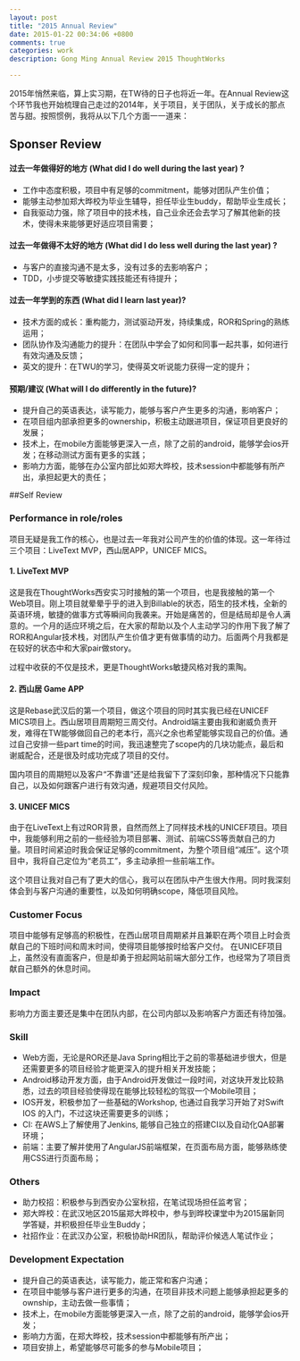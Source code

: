 ```yaml
---
layout: post
title: "2015 Annual Review"
date: 2015-01-22 00:34:06 +0800
comments: true
categories: work
description: Gong Ming Annual Review 2015 ThoughtWorks

---
```



2015年悄然来临，算上实习期，在TW待的日子也将近一年。在Annual Review这个环节我也开始梳理自己走过的2014年，关于项目，关于团队，关于成长的那点苦与甜。按照惯例，我将从以下几个方面一一道来：

## Sponser Review
#### 过去一年做得好的地方 (What did I do well during the last year) ?
* 工作中态度积极，项目中有足够的commitment，能够对团队产生价值；
* 能够主动参加郑大晔校为毕业生辅导，担任毕业生buddy，帮助毕业生成长；
* 自我驱动力强，除了项目中的技术栈，自己业余还会去学习了解其他新的技术，使得未来能够更好适应项目需要；

#### 过去一年做得不太好的地方 (What did I do less well during the last year) ?
* 与客户的直接沟通不是太多，没有过多的去影响客户；
* TDD，小步提交等敏捷实践技能还有待提升；

#### 过去一年学到的东西 (What did I learn last year)?
* 技术方面的成长：重构能力，测试驱动开发，持续集成，ROR和Spring的熟练运用；
* 团队协作及沟通能力的提升：在团队中学会了如何和同事一起共事，如何进行有效沟通及反馈；
* 英文的提升：在TWU的学习，使得英文听说能力获得一定的提升；

#### 预期/建议 (What will I do differently in the future)?
* 提升自己的英语表达，读写能力，能够与客户产生更多的沟通，影响客户；
* 在项目组内部承担更多的ownership，积极主动跟进项目，保证项目更良好的发展；
* 技术上，在mobile方面能够更深入一点，除了之前的android，能够学会ios开发；在移动测试方面有更多的实践；
* 影响力方面，能够在办公室内部比如郑大晔校，技术session中都能够有所产出，承担起更大的责任；


##Self Review

### Performance in role/roles

项目无疑是我工作的核心，也是过去一年我对公司产生的价值的体现。这一年待过三个项目：LiveText MVP，西山居APP，UNICEF MICS。

#### 1. LiveText MVP

这是我在ThoughtWorks西安实习时接触的第一个项目，也是我接触的第一个Web项目。刚上项目就晕晕乎乎的进入到Billable的状态，陌生的技术栈，全新的英语环境，敏捷的做事方式等瞬间向我袭来。开始是痛苦的，但是结局却是令人满意的。一个月的适应环境之后，在大家的帮助以及个人主动学习的作用下我了解了ROR和Angular技术栈，对团队产生价值才更有做事情的动力。后面两个月我都是在较好的状态中和大家pair做story。

过程中收获的不仅是技术，更是ThoughtWorks敏捷风格对我的熏陶。

#### 2. 西山居 Game APP

这是Rebase武汉后的第一个项目，做这个项目的同时其实我已经在UNICEF MICS项目上。西山居项目周期短三周交付。Android端主要由我和谢威负责开发，难得在TW能够做回自己的老本行，高兴之余也希望能够实现自己的价值。通过自己安排一些part time的时间，我迅速整完了scope内的几块功能点，最后和谢威配合，还是很及时成功完成了项目的交付。

国内项目的周期短以及客户“不靠谱”还是给我留下了深刻印象，那种情况下只能靠自己，以及如何跟客户进行有效沟通，规避项目交付风险。

#### 3. UNICEF MICS 

由于在LiveText上有过ROR背景，自然而然上了同样技术栈的UNICEF项目。项目中，我能够利用之前的一些经验为项目部署、测试、前端CSS等贡献自己的力量。项目时间紧迫时我会保证足够的commitment，为整个项目组“减压”。这个项目中，我将自己定位为“老员工”，多主动承担一些前端工作。

这个项目让我对自己有了更大的信心，我可以在团队中产生很大作用。同时我深刻体会到与客户沟通的重要性，以及如何明确scope，降低项目风险。

### Customer Focus

项目中能够有足够高的积极性，在西山居项目周期紧并且兼职在两个项目上时会贡献自己的下班时间和周末时间，使得项目能够按时给客户交付。
在UNICEF项目上，虽然没有直面客户，但是却勇于担起网站前端大部分工作，也经常为了项目贡献自己额外的休息时间。

### Impact

影响力方面主要还是集中在团队内部，在公司内部以及影响客户方面还有待加强。

### Skill

* Web方面，无论是ROR还是Java Spring相比于之前的零基础进步很大，但是还需要更多的项目经验才能更深入的提升相关开发技能；
* Android移动开发方面，由于Android开发做过一段时间，对这块开发比较熟悉，过去的项目经验使得现在能够比较轻松的驾驭一个Mobile项目；
* IOS开发，积极参加了一些基础的Workshop, 也通过自我学习开始了对Swift IOS 的入门，不过这块还需要更多的训练；
* CI: 在AWS上了解使用了Jenkins, 能够自己独立的搭建CI以及自动化QA部署环境；
* 前端：主要了解并使用了AngularJS前端框架，在页面布局方面，能够熟练使用CSS进行页面布局；

### Others

* 助力校招：积极参与到西安办公室秋招，在笔试现场担任监考官；
* 郑大晔校：在武汉地区2015届郑大晔校中，参与到晔校课堂中为2015届新同学答疑，并积极担任毕业生Buddy；
* 社招作业：在武汉办公室，积极协助HR团队，帮助评价候选人笔试作业；

### Development Expectation

* 提升自己的英语表达，读写能力，能正常和客户沟通；
* 在项目中能够与客户进行更多的沟通，在项目非技术问题上能够承担起更多的ownship，主动去做一些事情；
* 技术上，在mobile方面能够更深入一点，除了之前的android，能够学会ios开发；
* 影响力方面，在郑大晔校，技术session中都能够有所产出；
* 项目安排上，希望能够尽可能多的参与Mobile项目；

